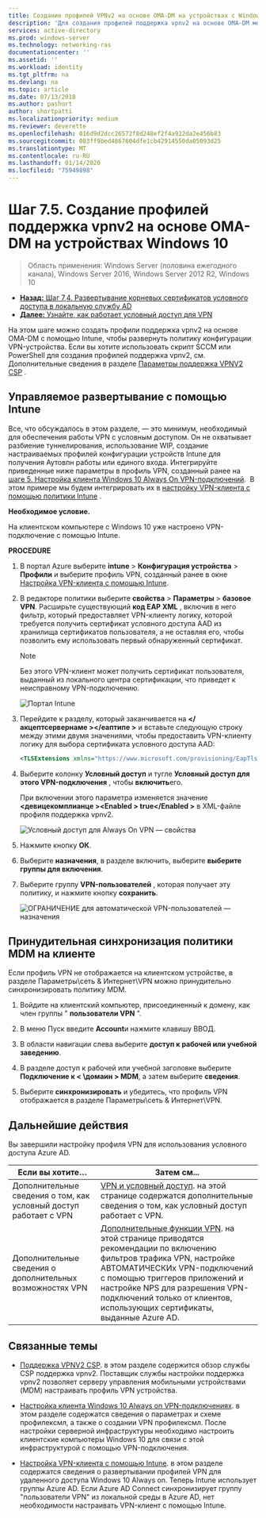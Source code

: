 ```yaml
---
title: Создание профилей VPNv2 на основе OMA-DM на устройствах с Windows 10
description: 'Для создания профилей поддержка vpnv2 на основе OMA-DM можно использовать один из двух методов. '
services: active-directory
ms.prod: windows-server
ms.technology: networking-ras
documentationcenter: ''
ms.assetid: ''
ms.workload: identity
ms.tgt_pltfrm: na
ms.devlang: na
ms.topic: article
ms.date: 07/13/2018
ms.author: pashort
author: shortpatti
ms.localizationpriority: medium
ms.reviewer: deverette
ms.openlocfilehash: 016d9d2dcc26572f8d248ef2f4a922da2e456b83
ms.sourcegitcommit: 083ff9bed4867604dfe1cb42914550da05093d25
ms.translationtype: MT
ms.contentlocale: ru-RU
ms.lasthandoff: 01/14/2020
ms.locfileid: "75949898"
---
```

# <a name="step-75-create-oma-dm-based-vpnv2-profiles-to-windows-10-devices"></a>Шаг 7.5. Создание профилей поддержка vpnv2 на основе OMA-DM на устройствах Windows 10

>Область применения: Windows Server (половина ежегодного канала), Windows Server 2016, Windows Server 2012 R2, Windows 10

- [**Назад:** Шаг 7,4. Развертывание корневых сертификатов условного доступа в локальную службу AD](vpn-deploy-cond-access-root-cert-to-on-premise-ad.md)
- [**Далее:** Узнайте, как работает условный доступ для VPN](https://docs.microsoft.com/windows/access-protection/vpn/vpn-conditional-access)

На этом шаге можно создать профили поддержка vpnv2 на основе OMA-DM с помощью Intune, чтобы развернуть политику конфигурации VPN-устройства. Если вы хотите использовать скрипт SCCM или PowerShell для создания профилей поддержка vpnv2, см. Дополнительные сведения в разделе [Параметры поддержка VPNV2 CSP](https://docs.microsoft.com/windows/client-management/mdm/vpnv2-csp) . 

## <a name="managed-deployment-using-intune"></a>Управляемое развертывание с помощью Intune

Все, что обсуждалось в этом разделе, — это минимум, необходимый для обеспечения работы VPN с условным доступом. Он не охватывает разбиение туннелирования, использование WIP, создание настраиваемых профилей конфигурации устройств Intune для получения Аутовпн работы или единого входа. Интегрируйте приведенные ниже параметры в профиль VPN, созданный ранее на [шаге 5. Настройка клиента Windows 10 Always On VPN-подключений](always-on-vpn/deploy/vpn-deploy-client-vpn-connections.md).  В этом примере мы будем интегрировать их в [настройку VPN-клиента с помощью политики Intune](always-on-vpn/deploy/vpn-deploy-client-vpn-connections.md#configure-the-vpn-client-by-using-intune) . 

**Необходимое условие.**

На клиентском компьютере с Windows 10 уже настроено VPN-подключение с помощью Intune.   


**PROCEDURE**

1. В портал Azure выберите **intune** > **Конфигурация устройства** > **Профили** и выберите профиль VPN, созданный ранее в окне [Настройка VPN-клиента с помощью Intune](always-on-vpn/deploy/vpn-deploy-client-vpn-connections.md#configure-the-vpn-client-by-using-intune).
    
2. В редакторе политики выберите **свойства** > **Параметры** > **базовое VPN**. Расширьте существующий **код EAP XML** , включив в него фильтр, который предоставляет VPN-клиенту логику, которой требуется получить сертификат условного доступа AAD из хранилища сертификатов пользователя, а не оставляя его, чтобы позволить ему использовать первый обнаруженный сертификат.

    >[!NOTE]
    >Без этого VPN-клиент может получить сертификат пользователя, выданный из локального центра сертификации, что приведет к неисправному VPN-подключению.

    ![Портал Intune](../../media/Always-On-Vpn/intune-eap-xml.png)

3. Перейдите к разделу, который заканчивается на **\</акцептсервернаме >\</еаптипе >** и вставьте следующую строку между этими двумя значениями, чтобы предоставить VPN-клиенту логику для выбора сертификата условного доступа AAD:

    ```XML
    <TLSExtensions xmlns="https://www.microsoft.com/provisioning/EapTlsConnectionPropertiesV2"><FilteringInfo xmlns="https://www.microsoft.com/provisioning/EapTlsConnectionPropertiesV3"><EKUMapping><EKUMap><EKUName>AAD Conditional Access</EKUName><EKUOID>1.3.6.1.4.1.311.87</EKUOID></EKUMap></EKUMapping><ClientAuthEKUList Enabled="true"><EKUMapInList><EKUName>AAD Conditional Access</EKUName></EKUMapInList></ClientAuthEKUList></FilteringInfo></TLSExtensions>
    ```

4. Выберите колонку **Условный доступ** и тугле **Условный доступ для этого VPN-подключения** , чтобы **включить**его.
   
   При включении этого параметра изменяется значение **\<девицекомплианце >\<Enabled > true\</Enabled >** в XML-файле профиля поддержка vpnv2.

    ![Условный доступ для Always On VPN — свойства](../../media/Always-On-Vpn/vpn-conditional-access-azure-ad.png)

5. Нажмите кнопку **ОК**.

6. Выберите **назначения**, в разделе включить, выберите **выберите группы для включения**.

7. Выберите группу **VPN-пользователей** , которая получает эту политику, и нажмите кнопку **сохранить**.

    ![ОГРАНИЧЕНИЕ для автоматической VPN-пользователей — назначения](../../media/Always-On-Vpn/cap-for-auto-vpn-users-assignments.png)

## <a name="force-mdm-policy-sync-on-the-client"></a>Принудительная синхронизация политики MDM на клиенте

Если профиль VPN не отображается на клиентском устройстве, в разделе Параметры\\сеть & Интернет\\VPN можно принудительно синхронизировать политику MDM.

1. Войдите на клиентский компьютер, присоединенный к домену, как член группы " **пользователи VPN** ".

2. В меню Пуск введите **Account**и нажмите клавишу ВВОД.

3. В области навигации слева выберите **доступ к рабочей или учебной заведению**.

4. В разделе доступ к рабочей или учебной заголовке выберите **Подключение к < \домаин > MDM**, а затем выберите **сведения**.

5. Выберите **синхронизировать** и убедитесь, что профиль VPN отображается в разделе Параметры\\сеть & Интернет\\VPN.


## <a name="next-steps"></a>Дальнейшие действия

Вы завершили настройку профиля VPN для использования условного доступа Azure AD. 

|Если вы хотите…  |Затем см...  |
|---------|---------|
|Дополнительные сведения о том, как условный доступ работает с VPN  |[VPN и условный доступ](https://docs.microsoft.com/windows/access-protection/vpn/vpn-conditional-access). на этой странице содержатся дополнительные сведения о том, как условный доступ работает с VPN.      |
|Дополнительные сведения о дополнительных возможностях VPN  |[Дополнительные функции VPN](always-on-vpn/deploy/always-on-vpn-adv-options.md#advanced-vpn-features). на этой странице приводятся рекомендации по включению фильтров трафика VPN, настройке АВТОМАТИЧЕСКИх VPN-подключений с помощью триггеров приложений и настройке NPS для разрешения VPN-подключений только от клиентов, использующих сертификаты, выданные Azure AD.        |


## <a name="related-topics"></a>Связанные темы

- [Поддержка VPNV2 CSP](https://msdn.microsoft.com/windows/hardware/commercialize/customize/mdm/vpnv2-csp). в этом разделе содержится обзор службы CSP поддержка vpnv2. Поставщик службы настройки поддержка vpnv2 позволяет серверу управления мобильными устройствами (MDM) настраивать профиль VPN устройства.

- [Настройка клиента Windows 10 Always on VPN-подключениях](https://docs.microsoft.com/windows-server/remote/remote-access/vpn/always-on-vpn/deploy/vpn-deploy-client-vpn-connections). в этом разделе содержатся сведения о параметрах и схеме профилексмл, а также о создании VPN профилексмл. После настройки серверной инфраструктуры необходимо настроить клиентские компьютеры Windows 10 для связи с этой инфраструктурой с помощью VPN-подключения. 

- [Настройка VPN-клиента с помощью Intune](https://docs.microsoft.com/windows-server/remote/remote-access/vpn/always-on-vpn/deploy/vpn-deploy-client-vpn-connections#configure-the-vpn-client-by-using-intune). в этом разделе содержатся сведения о развертывании профилей VPN для удаленного доступа Windows 10 Always on. Теперь Intune использует группы Azure AD. Если Azure AD Connect синхронизирует группу "пользователи VPN" из локальной среды в Azure AD, нет необходимости настраивать VPN-клиент с помощью Intune.
